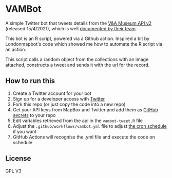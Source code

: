 # VAMBot

A simple Twitter bot that tweets details from the [V&A Museum API v2](https://www.vam.ac.uk/blog/digital/va-launches-new-developer-api) (released 15/4/2021), which is well [documented by their team](https://developers.vam.ac.uk/guide/v2/welcome.html).

This bot is an R script, powered via a Github action. Inspired a bit by Londonmapbot's code which showed me how to automate the R script via an action. 

This script calls a random object from the collections with an image attached, constructs a tweet and sends it with the url for the record.

## How to run this


1. Create a Twitter account for your bot
2. Sign up for a developer access with [Twitter](https://developer.twitter.com/en/apply-for-access)
3. Fork this repo (or just copy the code into a new repo)
4. Get your API keys from MapBox and Twitter and add them as [GitHub secrets](https://docs.github.com/en/actions/reference/encrypted-secrets) to your repo
5. Edit variables retrieved from the api in the `vambot-tweet.R` file 
6. Adjust the `.github/workflows/vambot.yml` file to adjust [the cron schedule](https://crontab.guru/#10_*_*_*_*) if you want
7. GitHub Actions will recognise the .yml file and execute the code on schedule

## License
GPL V3
